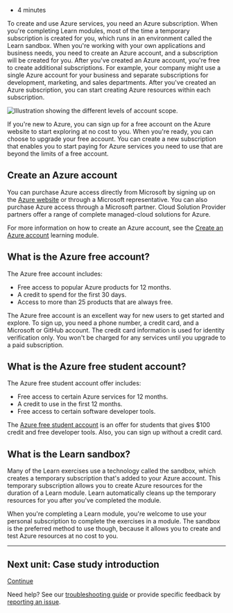 -   4 minutes

To create and use Azure services, you need an Azure subscription. When you're completing Learn modules, most of the time a temporary subscription is created for you, which runs in an environment called the Learn sandbox. When you're working with your own applications and business needs, you need to create an Azure account, and a subscription will be created for you. After you've created an Azure account, you're free to create additional subscriptions. For example, your company might use a single Azure account for your business and separate subscriptions for development, marketing, and sales departments. After you've created an Azure subscription, you can start creating Azure resources within each subscription.

![Illustration showing the different levels of account scope.](https://docs.microsoft.com/en-us/learn/azure-fundamentals/intro-to-azure-fundamentals/media/scope-levels-12669ee1.png)

If you're new to Azure, you can sign up for a free account on the Azure website to start exploring at no cost to you. When you're ready, you can choose to upgrade your free account. You can create a new subscription that enables you to start paying for Azure services you need to use that are beyond the limits of a free account.

## Create an Azure account

You can purchase Azure access directly from Microsoft by signing up on the [Azure website][1] or through a Microsoft representative. You can also purchase Azure access through a Microsoft partner. Cloud Solution Provider partners offer a range of complete managed-cloud solutions for Azure.

For more information on how to create an Azure account, see the [Create an Azure account][2] learning module.

## What is the Azure free account?

The Azure free account includes:

-   Free access to popular Azure products for 12 months.
-   A credit to spend for the first 30 days.
-   Access to more than 25 products that are always free.

The Azure free account is an excellent way for new users to get started and explore. To sign up, you need a phone number, a credit card, and a Microsoft or GitHub account. The credit card information is used for identity verification only. You won't be charged for any services until you upgrade to a paid subscription.

## What is the Azure free student account?

The Azure free student account offer includes:

-   Free access to certain Azure services for 12 months.
-   A credit to use in the first 12 months.
-   Free access to certain software developer tools.

The [Azure free student account][3] is an offer for students that gives $100 credit and free developer tools. Also, you can sign up without a credit card.

## What is the Learn sandbox?

Many of the Learn exercises use a technology called the sandbox, which creates a temporary subscription that's added to your Azure account. This temporary subscription allows you to create Azure resources for the duration of a Learn module. Learn automatically cleans up the temporary resources for you after you've completed the module.

When you're completing a Learn module, you're welcome to use your personal subscription to complete the exercises in a module. The sandbox is the preferred method to use though, because it allows you to create and test Azure resources at no cost to you.

___

## Next unit: Case study introduction

[Continue][4]

Need help? See our [troubleshooting guide][5] or provide specific feedback by [reporting an issue][6].

[1]: https://azure.microsoft.com/
[2]: https://docs.microsoft.com/en-us/learn/modules/create-an-azure-account/
[3]: https://azure.microsoft.com/free/students/
[4]: https://docs.microsoft.com/en-us/learn/modules/intro-to-azure-fundamentals/case-study-introduction/
[5]: https://docs.microsoft.com/en-us/learn/support/troubleshooting?uid=learn.azure.intro-to-azure-fundamentals.get-started-with-azure-accounts&documentId=4ab2f138-cc23-6e3d-39b2-9ce8301298e8&versionIndependentDocumentId=a5bfadc2-bdbd-614c-0dd1-a0cf53249ecf&contentPath=%2FMicrosoftDocs%2Flearn-pr%2Fblob%2Flive%2Flearn-pr%2Fazure-fundamentals%2Fintro-to-azure-fundamentals%2Fget-started-with-azure-accounts.yml&url=https%3A%2F%2Fdocs.microsoft.com%2Fen-us%2Flearn%2Fmodules%2Fintro-to-azure-fundamentals%2Fget-started-with-azure-accounts&author=rknapp
[6]: https://docs.microsoft.com/en-us/learn/support/troubleshooting?uid=learn.azure.intro-to-azure-fundamentals.get-started-with-azure-accounts&documentId=4ab2f138-cc23-6e3d-39b2-9ce8301298e8&versionIndependentDocumentId=a5bfadc2-bdbd-614c-0dd1-a0cf53249ecf&contentPath=%2FMicrosoftDocs%2Flearn-pr%2Fblob%2Flive%2Flearn-pr%2Fazure-fundamentals%2Fintro-to-azure-fundamentals%2Fget-started-with-azure-accounts.yml&url=https%3A%2F%2Fdocs.microsoft.com%2Fen-us%2Flearn%2Fmodules%2Fintro-to-azure-fundamentals%2Fget-started-with-azure-accounts&author=rknapp#report-feedback